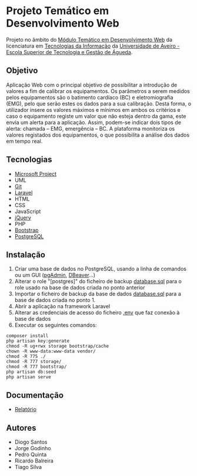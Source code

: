 # Projeto Temático em Desenvolvimento Web
Projeto no âmbito do [Módulo Temático em Desenvolvimento Web](https://www.ua.pt/pt/uc/5156) da licenciatura em [Tecnologias da Informação](https://www.ua.pt/pt/curso/63) da [Universidade de Aveiro - Escola Superior de Tecnologia e Gestão de Águeda](https://www.ua.pt/pt/estga).

## Objetivo
Aplicação Web com o principal objetivo de possibilitar a introdução de valores a fim de calibrar os equipamentos. Os parâmetros a serem medidos pelos equipamentos são o batimento cardíaco (BC) e eletromiografia (EMG), pelo que serão estes os dados para a sua calibração. Desta forma, o utilizador insere os valores máximos e mínimos em ambos os critérios e caso o equipamento registe um valor que não esteja dentro da gama, este envia um alerta para a aplicação. Assim, podem-se indicar dois tipos de alerta: chamada – EMG, emergência – BC. A plataforma monitoriza os valores registados dos equipamentos, o que possibilita a análise dos dados em tempo real.

## Tecnologias
- [Microsoft Project](https://www.microsoft.com/pt-pt/microsoft-365/project/project-management-software)
- UML
- [Git](https://git-scm.com/)
- [Laravel](https://laravel.com/)
- HTML
- CSS
- JavaScript
- [jQuery](https://jquery.com/)
- PHP
- [Bootstrap](https://getbootstrap.com/)
- [PostgreSQL](https://www.postgresql.org/)

## Instalação
1. Criar uma base de dados no PostgreSQL, usando a linha de comandos ou um GUI ([pgAdmin](https://www.pgadmin.org/), [DBeaver](https://dbeaver.io/)...)
2. Alterar o role "[postgres]" do ficheiro de backup [database.sql](database.sql) para o role usado na base de dados criada no ponto anterior
3. Importar o ficheiro de backup da base de dados [database.sql](database.sql) para a base de dados criada no ponto 1.
4. Abrir a aplicação na framework Laravel
5. Alterar as credenciais de acesso do ficheiro [.env](app/.env) que faz conexão à base de dados
5. Executar os seguintes comandos:
```
composer install
php artisan key:generate
chmod -R ug+rwx storage bootstrap/cache
chown -R www-data:www-data vendor/
chmod -R 775 ./
chmod -R 777 storage/
chmod -R 777 bootstrap/
php artisan db:seed
php artisan serve
```

## Documentação
- [Relatório](report.pdf)

## Autores
- Diogo Santos
- Jorge Godinho
- Pedro Quinta
- Ricardo Balreira
- Tiago Silva
